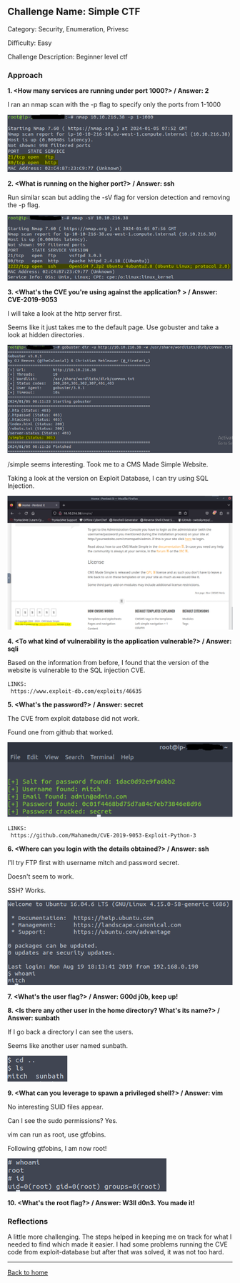## Challenge Name: Simple CTF
Category: Security, Enumeration, Privesc

Difficulty: Easy

Challenge Description: Beginner level ctf

### Approach

**1. <How many services are running under port 1000?> / Answer: 2**
  
  I ran an nmap scan with the -p flag to specify only the ports from 1-1000
  
  ![img](<https://github.com/saucea/CTFs/blob/main/TryHackMe/Simple%20CTF/Screenshots/Services_under_port_1000.PNG>)


**2. <What is running on the higher port?> / Answer: ssh**
  
  Run similar scan but adding the -sV flag for version detection and removing the -p flag.

  ![img](<https://github.com/saucea/CTFs/blob/main/TryHackMe/Simple%20CTF/Screenshots/Service_higher_port.PNG>)


**3. <What's the CVE you're using against the application? > / Answer: CVE-2019-9053**
  
  I will take a look at the http server first.
  
  Seems like it just takes me to the default page. Use gobuster and take a look at hidden directories.

  ![img](<https://github.com/saucea/CTFs/blob/main/TryHackMe/Simple%20CTF/Screenshots/gobuster_directories.PNG>)
  
  /simple seems interesting. Took me to a CMS Made Simple Website.
  
  Taking a look at the version on Exploit Database, I can try using SQL Injection.

  ![img](<https://github.com/saucea/CTFs/blob/main/TryHackMe/Simple%20CTF/Screenshots/Website_version.PNG>)

**4. <To what kind of vulnerability is the application vulnerable?> / Answer: sqli**
  
  Based on the information from before, I found that the version of the website is vulnerable to the SQL injection CVE.

    LINKS:
     https://www.exploit-db.com/exploits/46635

**5. <What's the password?> / Answer: secret**
  
  The CVE from exploit database did not work.
  
  Found one from github that worked.

  ![img](<https://github.com/saucea/CTFs/blob/main/TryHackMe/Simple%20CTF/Screenshots/Password_CVE.PNG>)


    LINKS:
     https://github.com/Mahamedm/CVE-2019-9053-Exploit-Python-3
     

**6. <Where can you login with the details obtained?> / Answer: ssh**
  
  I'll try FTP first with username mitch and password secret.
  
  Doesn't seem to work.
  
  SSH? Works.

  ![img](<https://github.com/saucea/CTFs/blob/main/TryHackMe/Simple%20CTF/Screenshots/SSH_Login.PNG>)


**7. <What's the user flag?> / Answer: G00d j0b, keep up!**	


**8. <Is there any other user in the home directory? What's its name?> / Answer: sunbath**
    
  If I go back a directory I can see the users.
    
  Seems like another user named sunbath.

  ![img](<https://github.com/saucea/CTFs/blob/main/TryHackMe/Simple%20CTF/Screenshots/Home_dir_Users.PNG>)
    
**9. <What can you leverage to spawn a privileged shell?> / Answer: vim**
   
  No interesting SUID files appear.
   
  Can I see the sudo permissions? Yes.
   
  vim can run as root, use gtfobins.
   
  Following gtfobins, I am now root!

  ![img](<https://github.com/saucea/CTFs/blob/main/TryHackMe/Simple%20CTF/Screenshots/root.PNG>)

**10. <What's the root flag?> / Answer: W3ll d0n3. You made it!**

  
### Reflections

A little more challenging. The steps helped in keeping me on track for what I needed to find which made it easier. I had some problems running the CVE code from exploit-database but after that was solved, it was not too hard.
  

---
[Back to home](<https://github.com/saucea/CTFs/blob/main/README.md>)
